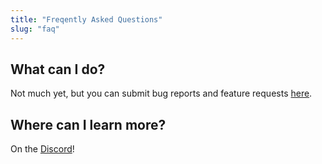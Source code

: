 ```yaml
---
title: "Freqently Asked Questions"
slug: "faq"
---
```


## What can I do?

Not much yet, but you can submit bug reports and feature requests [here](https://github.com/democratizedspace/dspace/issues/new).

## Where can I learn more?

On the [Discord](https://discord.gg/A3UAfYvnxM)!